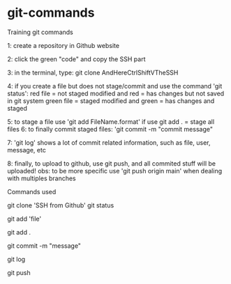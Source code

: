 # git-commands

Training git commands

1: create a repository in Github website

2: click the green "code" and copy the SSH part

3: in the terminal, type: git clone AndHereCtrlShiftVTheSSH

4: if you create a file but does not stage/commit and use the command 'git status':
red file = not staged
modified and red = has changes but not saved in git system
green file = staged
modified and green = has changes and staged

5: to stage a file use 'git add FileName.format'
if use git add . = stage all files
6: to finally commit staged files: 'git commit -m "commit message"

7: 'git log' shows a lot of commit related information, such as file, user, message, etc

8: finally, to upload to github, use git push, and all commited stuff will be uploaded!
obs: to be more specific use 'git push origin main' when dealing with multiples branches

Commands used

git clone 'SSH from Github'
git status

git add 'file'

git add .

git commit -m "message"

git log

git push
